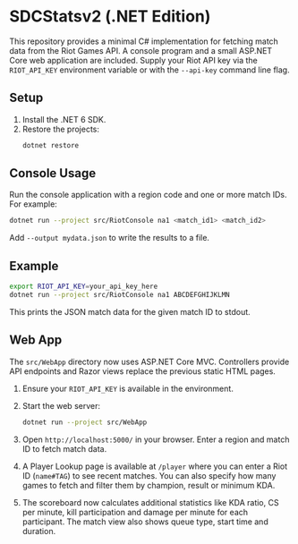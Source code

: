 # SDCStatsv2 (.NET Edition)

This repository provides a minimal C# implementation for fetching match data from the Riot Games API. A console program and a small ASP.NET Core web application are included. Supply your Riot API key via the `RIOT_API_KEY` environment variable or with the `--api-key` command line flag.

## Setup

1. Install the .NET 6 SDK.
2. Restore the projects:
   ```bash
   dotnet restore
   ```

## Console Usage

Run the console application with a region code and one or more match IDs. For example:

```bash
dotnet run --project src/RiotConsole na1 <match_id1> <match_id2>
```

Add `--output mydata.json` to write the results to a file.

## Example

```bash
export RIOT_API_KEY=your_api_key_here
dotnet run --project src/RiotConsole na1 ABCDEFGHIJKLMN
```

This prints the JSON match data for the given match ID to stdout.

## Web App

The `src/WebApp` directory now uses ASP.NET Core MVC. Controllers provide API endpoints and Razor views replace the previous static HTML pages.

1. Ensure your `RIOT_API_KEY` is available in the environment.
2. Start the web server:
   ```bash
   dotnet run --project src/WebApp
   ```

3. Open `http://localhost:5000/` in your browser. Enter a region and match ID to fetch match data.

4. A Player Lookup page is available at `/player` where you can enter a Riot ID (`name#TAG`) to see recent matches. You can also specify how many games to fetch and filter them by champion, result or minimum KDA.
5. The scoreboard now calculates additional statistics like KDA ratio, CS per minute, kill participation and damage per minute for each participant. The match view also shows queue type, start time and duration.

